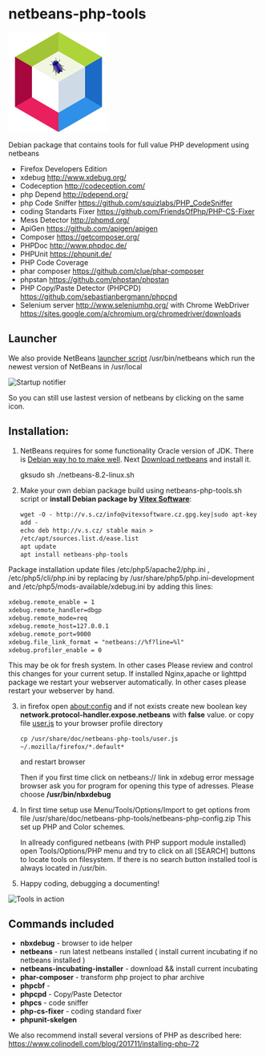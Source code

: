 netbeans-php-tools
==================

![Netbeans](https://raw.githubusercontent.com/VitexSoftware/netbeans-php-tools/master/netbeans.png "Package Logo")

Debian package that contains tools for full value PHP development using netbeans

 * Firefox Developers Edition
 * xdebug http://www.xdebug.org/
 * Codeception http://codeception.com/
 * php Depend http://pdepend.org/
 * php Code Sniffer https://github.com/squizlabs/PHP_CodeSniffer
 * coding Standarts Fixer https://github.com/FriendsOfPhp/PHP-CS-Fixer
 * Mess Detector http://phpmd.org/
 * ApiGen https://github.com/apigen/apigen
 * Composer https://getcomposer.org/
 * PHPDoc http://www.phpdoc.de/
 * PHPUnit https://phpunit.de/
 * PHP Code Coverage 
 * phar composer https://github.com/clue/phar-composer
 * phpstan https://github.com/phpstan/phpstan
 * PHP Copy/Paste Detector (PHPCPD) https://github.com/sebastianbergmann/phpcpd
 * Selenium server http://www.seleniumhq.org/  with Chrome WebDriver https://sites.google.com/a/chromium.org/chromedriver/downloads

Launcher
--------

We also provide NetBeans [launcher script](netbeans) /usr/bin/netbeans which run the newest version of NetBeans in /usr/local

![Startup notifier](https://raw.githubusercontent.com/Vitexus/netbeans-php-tools/master/netbeans-php-startup-notify.png)

So you can still use lastest version of netbeans by clicking on the same icon.


Installation:
-------------

1) NetBeans requires for some functionality Oracle version of JDK. There is 
   [Debian way ho to make well](http://www.webupd8.org/2014/03/how-to-install-oracle-java-8-in-debian.html).
   Next [Download netbeans](https://netbeans.org/downloads/) and install it. 

    gksudo sh ./netbeans-8.2-linux.sh

2)  Make your own debian package build using netbeans-php-tools.sh script
    or **install Debian package by [Vitex Software](https://www.vitexsoftware.cz/repos.php)**:

        wget -O - http://v.s.cz/info@vitexsoftware.cz.gpg.key|sudo apt-key add -
        echo deb http://v.s.cz/ stable main > /etc/apt/sources.list.d/ease.list
        apt update
        apt install netbeans-php-tools

   Package installation update files /etc/php5/apache2/php.ini , 
   /etc/php5/cli/php.ini by replacing by /usr/share/php5/php.ini-development
   and /etc/php5/mods-available/xdebug.ini by adding this lines:

    xdebug.remote_enable = 1
    xdebug.remote_handler=dbgp
    xdebug.remote_mode=req
    xdebug.remote_host=127.0.0.1
    xdebug.remote_port=9000
    xdebug.file_link_format = "netbeans://%f?line=%l"
    xdebug.profiler_enable = 0

   This may be ok for fresh system. In other cases Please review and control 
   this changes for your current setup. 
   If installed Nginx,apache or lighttpd package we restart your webserver 
   automatically. In other cases please restart your webserver by hand.

3) in firefox open [about:config](about:config) and if not exists create new boolean key
   **network.protocol-handler.expose.netbeans** with **false** value.
   or copy file [user.js](user.js) to your browser profile directory 

   ```
   cp /usr/share/doc/netbeans-php-tools/user.js ~/.mozilla/firefox/*.default*
   ```
   and restart browser 


   Then if you first time click on netbeans:// link in xdebug error message
   browser ask you for program for opening this type of adresses. Please choose
   **/usr/bin/nbxdebug**

4) In first time setup use Menu/Tools/Options/Import to get options from 
   file /usr/share/doc/netbeans-php-tools/netbeans-php-config.zip 
   This set up PHP and Color schemes.

   In allready configured netbeans (with PHP support module installed) open 
   Tools/Options/PHP menu and try to click on all [SEARCH] buttons to locate 
   tools on filesystem. If there is no search button installed tool is always 
   located in /usr/bin.

6) Happy coding, debugging a documenting!
 
![Tools in action](https://raw.githubusercontent.com/Vitexus/netbeans-php-tools/master/netbeans-php-tools.png)

Commands included
-----------------


 * **nbxdebug** - browser to ide helper
 * **netbeans** - run latest netbeans installed ( install current incubating if no netbeans installed )
 * **netbeans-incubating-installer** - download && install current incubating 
 * **phar-composer** - transform php project to phar archive
 * **phpcbf** -
 * **phpcpd** - Copy/Paste Detector
 * **phpcs** - code sniffer
 * **php-cs-fixer** - coding standard fixer
 * **phpunit-skelgen**


We also recommend install several versions of PHP as described here: https://www.colinodell.com/blog/201711/installing-php-72
